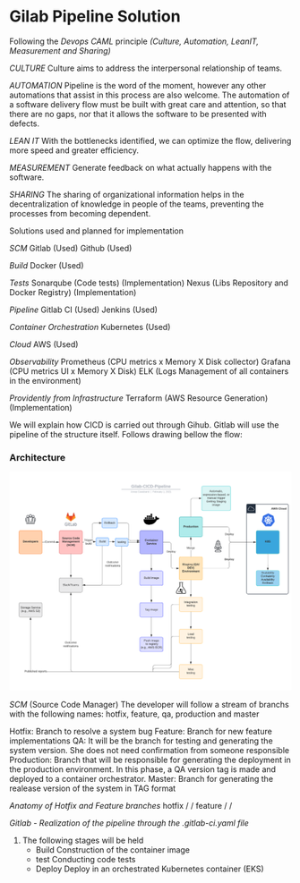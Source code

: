 # Gilab Pipeline Solution

Following the *Devops CAML* principle *(Culture, Automation, LeanIT, Measurement and Sharing)*

*CULTURE*
Culture aims to address the interpersonal relationship of teams.

*AUTOMATION*
Pipeline is the word of the moment, however any other automations that assist in this process are also welcome. The automation of a software delivery flow must be built with great care and attention, so that there are no gaps, nor that it allows the software to be presented with defects.

*LEAN IT*
With the bottlenecks identified, we can optimize the flow, delivering more speed and greater efficiency.

*MEASUREMENT*
Generate feedback on what actually happens with the software.

*SHARING*
The sharing of organizational information helps in the decentralization of knowledge in people of the teams, preventing the processes from becoming dependent.

Solutions used and planned for implementation

*SCM*
Gitlab (Used)
Github (Used)

*Build*
Docker (Used)

*Tests*
Sonarqube (Code tests) (Implementation)
Nexus (Libs Repository and Docker Registry) (Implementation)

*Pipeline*
Gitlab CI (Used)
Jenkins (Used)

*Container Orchestration*
Kubernetes (Used)

*Cloud*
AWS (Used)

*Observability*
Prometheus (CPU metrics x Memory X Disk collector)
Grafana (CPU metrics UI x Memory X Disk)
ELK (Logs Management of all containers in the environment)


*Providently from Infrastructure*
Terraform (AWS Resource Generation) (Implementation)

We will explain how CICD is carried out through Gihub. Gitlab will use the pipeline of the structure itself. Follows drawing bellow the flow:
### Architecture

![GitLab Pipeline](https://github.com/jonascavalcantineto/apiSampleJava/blob/master/docs/gitlab/GitLab-CICD-Pipeline.png)

*SCM* (Source Code Manager)
The developer will follow a stream of branchs with the following names: hotfix, feature, qa, production and master

Hotfix: Branch to resolve a system bug
Feature: Branch for new feature implementations
QA: It will be the branch for testing and generating the system version. She does not need confirmation from someone responsible
Production: Branch that will be responsible for generating the deployment in the production environment. In this phase, a QA version tag is made and deployed to a container orchestrator.
Master: Branch for generating the realease version of the system in TAG format

*Anatomy of Hotfix and Feature branches*
hotfix / <user email> / <task number>
feature / <user email> / <task number>

*Gitlab - Realization of the pipeline through the .gitlab-ci.yaml file*
1. The following stages will be held
    - Build
    Construction of the container image
    - test
    Conducting code tests
    - Deploy
    Deploy in an orchestrated Kubernetes container (EKS)